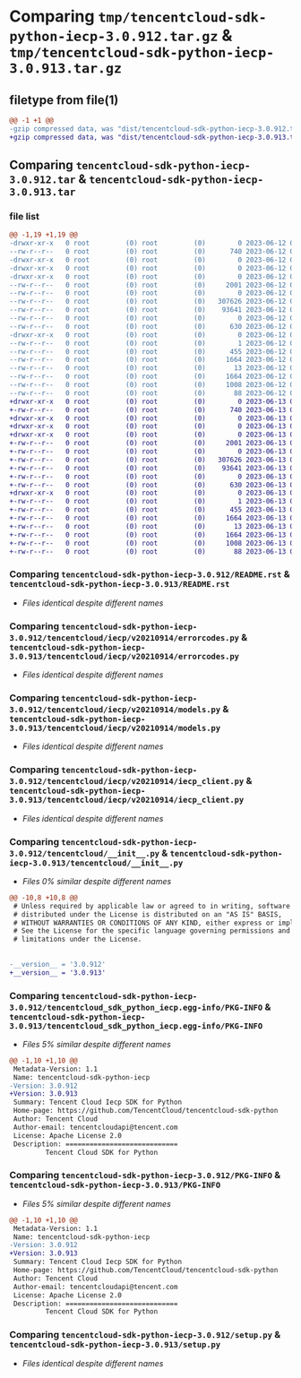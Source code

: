 # Comparing `tmp/tencentcloud-sdk-python-iecp-3.0.912.tar.gz` & `tmp/tencentcloud-sdk-python-iecp-3.0.913.tar.gz`

## filetype from file(1)

```diff
@@ -1 +1 @@
-gzip compressed data, was "dist/tencentcloud-sdk-python-iecp-3.0.912.tar", last modified: Mon Jun 12 03:05:31 2023, max compression
+gzip compressed data, was "dist/tencentcloud-sdk-python-iecp-3.0.913.tar", last modified: Tue Jun 13 02:13:04 2023, max compression
```

## Comparing `tencentcloud-sdk-python-iecp-3.0.912.tar` & `tencentcloud-sdk-python-iecp-3.0.913.tar`

### file list

```diff
@@ -1,19 +1,19 @@
-drwxr-xr-x   0 root         (0) root         (0)        0 2023-06-12 03:05:31.000000 tencentcloud-sdk-python-iecp-3.0.912/
--rw-r--r--   0 root         (0) root         (0)      740 2023-06-12 03:05:31.000000 tencentcloud-sdk-python-iecp-3.0.912/README.rst
-drwxr-xr-x   0 root         (0) root         (0)        0 2023-06-12 03:05:31.000000 tencentcloud-sdk-python-iecp-3.0.912/tencentcloud/
-drwxr-xr-x   0 root         (0) root         (0)        0 2023-06-12 03:05:31.000000 tencentcloud-sdk-python-iecp-3.0.912/tencentcloud/iecp/
-drwxr-xr-x   0 root         (0) root         (0)        0 2023-06-12 03:05:31.000000 tencentcloud-sdk-python-iecp-3.0.912/tencentcloud/iecp/v20210914/
--rw-r--r--   0 root         (0) root         (0)     2001 2023-06-12 03:05:31.000000 tencentcloud-sdk-python-iecp-3.0.912/tencentcloud/iecp/v20210914/errorcodes.py
--rw-r--r--   0 root         (0) root         (0)        0 2023-06-12 03:05:31.000000 tencentcloud-sdk-python-iecp-3.0.912/tencentcloud/iecp/v20210914/__init__.py
--rw-r--r--   0 root         (0) root         (0)   307626 2023-06-12 03:05:31.000000 tencentcloud-sdk-python-iecp-3.0.912/tencentcloud/iecp/v20210914/models.py
--rw-r--r--   0 root         (0) root         (0)    93641 2023-06-12 03:05:31.000000 tencentcloud-sdk-python-iecp-3.0.912/tencentcloud/iecp/v20210914/iecp_client.py
--rw-r--r--   0 root         (0) root         (0)        0 2023-06-12 03:05:31.000000 tencentcloud-sdk-python-iecp-3.0.912/tencentcloud/iecp/__init__.py
--rw-r--r--   0 root         (0) root         (0)      630 2023-06-12 03:05:31.000000 tencentcloud-sdk-python-iecp-3.0.912/tencentcloud/__init__.py
-drwxr-xr-x   0 root         (0) root         (0)        0 2023-06-12 03:05:31.000000 tencentcloud-sdk-python-iecp-3.0.912/tencentcloud_sdk_python_iecp.egg-info/
--rw-r--r--   0 root         (0) root         (0)        1 2023-06-12 03:05:31.000000 tencentcloud-sdk-python-iecp-3.0.912/tencentcloud_sdk_python_iecp.egg-info/dependency_links.txt
--rw-r--r--   0 root         (0) root         (0)      455 2023-06-12 03:05:31.000000 tencentcloud-sdk-python-iecp-3.0.912/tencentcloud_sdk_python_iecp.egg-info/SOURCES.txt
--rw-r--r--   0 root         (0) root         (0)     1664 2023-06-12 03:05:31.000000 tencentcloud-sdk-python-iecp-3.0.912/tencentcloud_sdk_python_iecp.egg-info/PKG-INFO
--rw-r--r--   0 root         (0) root         (0)       13 2023-06-12 03:05:31.000000 tencentcloud-sdk-python-iecp-3.0.912/tencentcloud_sdk_python_iecp.egg-info/top_level.txt
--rw-r--r--   0 root         (0) root         (0)     1664 2023-06-12 03:05:31.000000 tencentcloud-sdk-python-iecp-3.0.912/PKG-INFO
--rw-r--r--   0 root         (0) root         (0)     1008 2023-06-12 03:05:31.000000 tencentcloud-sdk-python-iecp-3.0.912/setup.py
--rw-r--r--   0 root         (0) root         (0)       88 2023-06-12 03:05:31.000000 tencentcloud-sdk-python-iecp-3.0.912/setup.cfg
+drwxr-xr-x   0 root         (0) root         (0)        0 2023-06-13 02:13:04.000000 tencentcloud-sdk-python-iecp-3.0.913/
+-rw-r--r--   0 root         (0) root         (0)      740 2023-06-13 02:13:03.000000 tencentcloud-sdk-python-iecp-3.0.913/README.rst
+drwxr-xr-x   0 root         (0) root         (0)        0 2023-06-13 02:13:04.000000 tencentcloud-sdk-python-iecp-3.0.913/tencentcloud/
+drwxr-xr-x   0 root         (0) root         (0)        0 2023-06-13 02:13:04.000000 tencentcloud-sdk-python-iecp-3.0.913/tencentcloud/iecp/
+drwxr-xr-x   0 root         (0) root         (0)        0 2023-06-13 02:13:04.000000 tencentcloud-sdk-python-iecp-3.0.913/tencentcloud/iecp/v20210914/
+-rw-r--r--   0 root         (0) root         (0)     2001 2023-06-13 02:13:03.000000 tencentcloud-sdk-python-iecp-3.0.913/tencentcloud/iecp/v20210914/errorcodes.py
+-rw-r--r--   0 root         (0) root         (0)        0 2023-06-13 02:13:03.000000 tencentcloud-sdk-python-iecp-3.0.913/tencentcloud/iecp/v20210914/__init__.py
+-rw-r--r--   0 root         (0) root         (0)   307626 2023-06-13 02:13:03.000000 tencentcloud-sdk-python-iecp-3.0.913/tencentcloud/iecp/v20210914/models.py
+-rw-r--r--   0 root         (0) root         (0)    93641 2023-06-13 02:13:03.000000 tencentcloud-sdk-python-iecp-3.0.913/tencentcloud/iecp/v20210914/iecp_client.py
+-rw-r--r--   0 root         (0) root         (0)        0 2023-06-13 02:13:03.000000 tencentcloud-sdk-python-iecp-3.0.913/tencentcloud/iecp/__init__.py
+-rw-r--r--   0 root         (0) root         (0)      630 2023-06-13 02:13:03.000000 tencentcloud-sdk-python-iecp-3.0.913/tencentcloud/__init__.py
+drwxr-xr-x   0 root         (0) root         (0)        0 2023-06-13 02:13:04.000000 tencentcloud-sdk-python-iecp-3.0.913/tencentcloud_sdk_python_iecp.egg-info/
+-rw-r--r--   0 root         (0) root         (0)        1 2023-06-13 02:13:04.000000 tencentcloud-sdk-python-iecp-3.0.913/tencentcloud_sdk_python_iecp.egg-info/dependency_links.txt
+-rw-r--r--   0 root         (0) root         (0)      455 2023-06-13 02:13:04.000000 tencentcloud-sdk-python-iecp-3.0.913/tencentcloud_sdk_python_iecp.egg-info/SOURCES.txt
+-rw-r--r--   0 root         (0) root         (0)     1664 2023-06-13 02:13:04.000000 tencentcloud-sdk-python-iecp-3.0.913/tencentcloud_sdk_python_iecp.egg-info/PKG-INFO
+-rw-r--r--   0 root         (0) root         (0)       13 2023-06-13 02:13:04.000000 tencentcloud-sdk-python-iecp-3.0.913/tencentcloud_sdk_python_iecp.egg-info/top_level.txt
+-rw-r--r--   0 root         (0) root         (0)     1664 2023-06-13 02:13:04.000000 tencentcloud-sdk-python-iecp-3.0.913/PKG-INFO
+-rw-r--r--   0 root         (0) root         (0)     1008 2023-06-13 02:13:03.000000 tencentcloud-sdk-python-iecp-3.0.913/setup.py
+-rw-r--r--   0 root         (0) root         (0)       88 2023-06-13 02:13:04.000000 tencentcloud-sdk-python-iecp-3.0.913/setup.cfg
```

### Comparing `tencentcloud-sdk-python-iecp-3.0.912/README.rst` & `tencentcloud-sdk-python-iecp-3.0.913/README.rst`

 * *Files identical despite different names*

### Comparing `tencentcloud-sdk-python-iecp-3.0.912/tencentcloud/iecp/v20210914/errorcodes.py` & `tencentcloud-sdk-python-iecp-3.0.913/tencentcloud/iecp/v20210914/errorcodes.py`

 * *Files identical despite different names*

### Comparing `tencentcloud-sdk-python-iecp-3.0.912/tencentcloud/iecp/v20210914/models.py` & `tencentcloud-sdk-python-iecp-3.0.913/tencentcloud/iecp/v20210914/models.py`

 * *Files identical despite different names*

### Comparing `tencentcloud-sdk-python-iecp-3.0.912/tencentcloud/iecp/v20210914/iecp_client.py` & `tencentcloud-sdk-python-iecp-3.0.913/tencentcloud/iecp/v20210914/iecp_client.py`

 * *Files identical despite different names*

### Comparing `tencentcloud-sdk-python-iecp-3.0.912/tencentcloud/__init__.py` & `tencentcloud-sdk-python-iecp-3.0.913/tencentcloud/__init__.py`

 * *Files 0% similar despite different names*

```diff
@@ -10,8 +10,8 @@
 # Unless required by applicable law or agreed to in writing, software
 # distributed under the License is distributed on an "AS IS" BASIS,
 # WITHOUT WARRANTIES OR CONDITIONS OF ANY KIND, either express or implied.
 # See the License for the specific language governing permissions and
 # limitations under the License.
 
 
-__version__ = '3.0.912'
+__version__ = '3.0.913'
```

### Comparing `tencentcloud-sdk-python-iecp-3.0.912/tencentcloud_sdk_python_iecp.egg-info/PKG-INFO` & `tencentcloud-sdk-python-iecp-3.0.913/tencentcloud_sdk_python_iecp.egg-info/PKG-INFO`

 * *Files 5% similar despite different names*

```diff
@@ -1,10 +1,10 @@
 Metadata-Version: 1.1
 Name: tencentcloud-sdk-python-iecp
-Version: 3.0.912
+Version: 3.0.913
 Summary: Tencent Cloud Iecp SDK for Python
 Home-page: https://github.com/TencentCloud/tencentcloud-sdk-python
 Author: Tencent Cloud
 Author-email: tencentcloudapi@tencent.com
 License: Apache License 2.0
 Description: ============================
         Tencent Cloud SDK for Python
```

### Comparing `tencentcloud-sdk-python-iecp-3.0.912/PKG-INFO` & `tencentcloud-sdk-python-iecp-3.0.913/PKG-INFO`

 * *Files 5% similar despite different names*

```diff
@@ -1,10 +1,10 @@
 Metadata-Version: 1.1
 Name: tencentcloud-sdk-python-iecp
-Version: 3.0.912
+Version: 3.0.913
 Summary: Tencent Cloud Iecp SDK for Python
 Home-page: https://github.com/TencentCloud/tencentcloud-sdk-python
 Author: Tencent Cloud
 Author-email: tencentcloudapi@tencent.com
 License: Apache License 2.0
 Description: ============================
         Tencent Cloud SDK for Python
```

### Comparing `tencentcloud-sdk-python-iecp-3.0.912/setup.py` & `tencentcloud-sdk-python-iecp-3.0.913/setup.py`

 * *Files identical despite different names*

